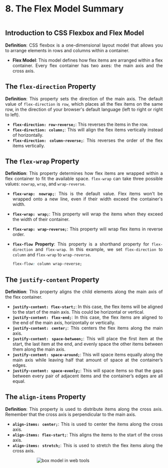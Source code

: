 <div style="text-align: justify">

# 8. The Flex Model Summary

```{contents}
```

## Introduction to CSS Flexbox and Flex Model

**Definition**: CSS flexbox is a one-dimensional layout model that allows you to arrange elements in rows and columns within a container.
*   **Flex Model**: This model defines how flex items are arranged within a flex container. Every flex container has two axes: the main axis and the cross axis.

## The `flex-direction` Property

**Definition**: This property sets the direction of the main axis. The default value of `flex-direction` is `row`, which places all the flex items on the same row, in the direction of your browser's default language (left to right or right to left).
*   **`flex-direction: row-reverse;`**: This reverses the items in the row.
*   **`flex-direction: column;`**: This will align the flex items vertically instead of horizontally.
*   **`flex-direction: column-reverse;`**: This reverses the order of the flex items vertically.

## The `flex-wrap` Property

**Definition**: This property determines how flex items are wrapped within a flex container to fit the available space. `flex-wrap` can take three possible values: `nowrap`, `wrap`, and `wrap-reverse`.
*   **`flex-wrap: nowrap;`**: This is the default value. Flex items won't be wrapped onto a new line, even if their width exceed the container's width.
*   **`flex-wrap: wrap;`**: This property will wrap the items when they exceed the width of their container.
*   **`flex-wrap: wrap-reverse;`**: This property will wrap flex items in reverse order.
*   **`flex-flow` Property**: This property is a shorthand property for `flex-direction` and `flex-wrap`. In this example, we set `flex-direction` to `column` and `flex-wrap` to `wrap-reverse`.

    ```css
    flex-flow: column wrap-reverse;
    ```

## The `justify-content` Property

**Definition**: This property aligns the child elements along the main axis of the flex container.
*   **`justify-content: flex-start;`**: In this case, the flex items will be aligned to the start of the main axis. This could be horizontal or vertical.
*   **`justify-content: flex-end;`**: In this case, the flex items are aligned to the end of the main axis, horizontally or vertically.
*   **`justify-content: center;`**: This centers the flex items along the main axis.
*   **`justify-content: space-between;`**: This will place the first item at the start, the last item at the end, and evenly space the other items between them along the main axis.
*   **`justify-content: space-around;`**: This will space items equally along the main axis while leaving half that amount of space at the container’s edges.
*   **`justify-content: space-evenly;`**: This will space items so that the gaps between every pair of adjacent items and the container’s edges are all equal.

## The `align-items` Property

**Definition**: This property is used to distribute items along the cross axis. Remember that the cross axis is perpendicular to the main axis.
*   **`align-items: center;`**: This is used to center the items along the cross axis.
*   **`align-items: flex-start;`**: This aligns the items to the start of the cross axis.
*   **`align-items: stretch;`**: This is used to stretch the flex items along the cross axis.


<div style="margin: 10px auto; width: 60%;">
    <p><img style=" background-color: transparent;" alt="box model in web tools" src="../img/css_8.svg"></p>
</div>


</div>